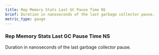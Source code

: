 ```yaml
---
title: Rep Memory Stats Last GC Pause Time NS
brief: Duration in nanoseconds of the last garbage collector pause.
metric_type: gauge
---
```


### Rep Memory Stats Last GC Pause Time NS

Duration in nanoseconds of the last garbage collector pause.